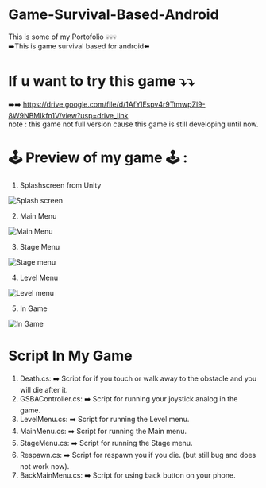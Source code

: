 # Game-Survival-Based-Android
This is some of my Portofolio 💀💀💀 <br>
➡️This is game survival based for android⬅️

# If u want to try this game ⤵️⤵️

➡️➡️ https://drive.google.com/file/d/1AfYIEspv4r9TtmwpZl9-8W9NBMIkfn1V/view?usp=drive_link <br>
note : this game not full version cause this game is still developing until now.

# 🕹 Preview of my game 🕹 :

1. Splashscreen from Unity
   
 ![Splash screen](https://github.com/Hanzwellz/Game-Survival-Based-Android/assets/140514120/cec79bb4-1a06-49c8-8b51-11201a7458d4)

2. Main  Menu

![Main Menu](https://github.com/Hanzwellz/Game-Survival-Based-Android/assets/140514120/970f92f4-6420-4c5d-b4b0-205ab0587c48)

3. Stage Menu

![Stage menu](https://github.com/Hanzwellz/Game-Survival-Based-Android/assets/140514120/948d2420-ef54-448f-8533-d4d3fe71c13e)

4. Level Menu

![Level menu](https://github.com/Hanzwellz/Game-Survival-Based-Android/assets/140514120/5b2fba23-b131-43be-a6e0-85755d728358)

5. In Game

![In Game](https://github.com/Hanzwellz/Game-Survival-Based-Android/assets/140514120/50f63787-9701-4f58-92cb-7023fc09f3c0)

# Script In My Game
1. Death.cs: ➡️ Script for if you touch or walk away to the obstacle and you will die after it. <br>
2. GSBAController.cs: ➡️ Script for running your joystick analog in the game. <br>
3. LevelMenu.cs: ➡️ Script for running the Level menu. <br>
4. MainMenu.cs: ➡️ Script for running the Main menu. <br>
5. StageMenu.cs: ➡️ Script for running the Stage menu. <br>
6. Respawn.cs: ➡️ Script for respawn you if you die. (but still bug and does not work now). <br>
7. BackMainMenu.cs: ➡️ Script for using back button on your phone. <br>
